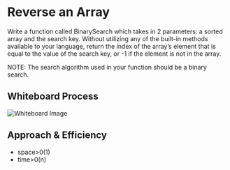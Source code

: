 # Reverse an Array
<!-- Description of the challenge -->
Write a function called BinarySearch which takes in 2 parameters: a sorted array and the search key. Without utilizing any of the built-in methods available to your language, return the index of the array’s element that is equal to the value of the search key, or -1 if the element is not in the array.

NOTE: The search algorithm used in your function should be a binary search.

## Whiteboard Process
<!-- Embedded whiteboard image -->
![Whiteboard Image](https://i.ibb.co/GpZcS68/My-First-Board-3.jpg)
## Approach & Efficiency
<!-- What approach did you take? Discuss Why. What is the Big O space/time for this approach? -->
- space>0(1)
- time>0(n)

